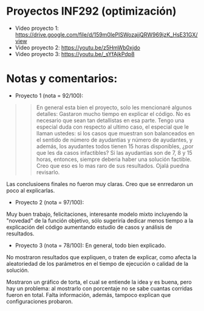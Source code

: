 # Proyectos INF292 (optimización)

* Video proyecto 1: https://drive.google.com/file/d/159m0IePISWozajjQRW969jzK_HsE31GX/view
* Video proyecto 2: https://youtu.be/z5HmWb0xjdo
* Video proyecto 3: https://youtu.be/_sYfAjkPdp8

# Notas y comentarios:
* Proyecto 1 (nota = 92/100):
>> En general esta bien el proyecto, solo les mencionaré algunos detalles:
>> Gastaron mucho tiempo en explicar el código. No es necesario que sean tan detallistas en esa parte.
>> Tengo una especial duda con respecto al ultimo caso, el especial que le llaman ustedes: si los casos que muestran son balanceados en el sentido de número de ayudantias y número de ayudantes, y además, los ayudantes todos tienen 15 horas disponibles, ¿por que les da casos infactibles? Si las ayudantias son de 7, 8 y 15 horas, entonces, siempre deberia haber una solución factible. Creo que eso es lo mas raro de sus resultados. Ojalá puedna revisarlo.

Las conclusioens finales no fueron muy claras. Creo que se enrredaron un poco al explicarlas.

* Proyecto 2 (nota = 97/100):

Muy buen trabajo, felicitaciones, interesante modelo mixto incluyendo la "novedad" de la función objetivo, sólo sugeriría dedicar menos tiempo a la explicación del código aumentando estudio de casos y análisis de resultados.

* Proyecto 3 (nota = 78/100):
En general, todo bien explicado.

No mostraron resultados que expliquen, o traten de explicar,  como afecta la aleatoriedad de los parámetros en el tiempo de ejecución o calidad de la solución.

Mostraron un gráfico de torta, el cual se entiende la idea y es buena, pero hay un problema: al mostrarlo con porcentaje no se sabe cuantas corridas fueron en total. Falta información, además, tampoco explican que configuraciones probaron.
